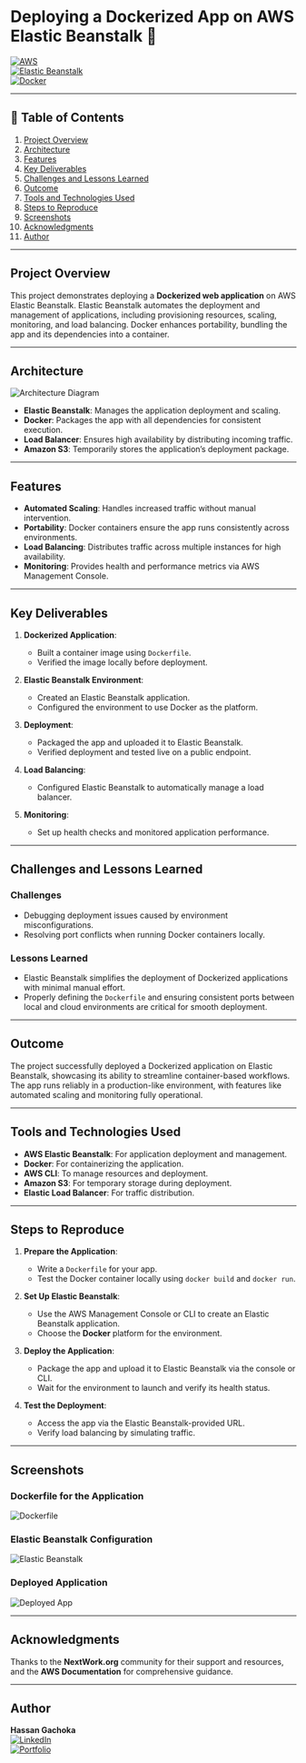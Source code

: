 # Deploying a Dockerized App on AWS Elastic Beanstalk 🚀

[![AWS](https://img.shields.io/badge/AWS-100000?style=flat&logo=amazon&logoColor=FFFFFF&labelColor=5C5C5C&color=FF7300)](https://aws.amazon.com/)  
[![Elastic Beanstalk](https://img.shields.io/badge/Elastic_Beanstalk-100000?style=flat&logo=amazonec2&logoColor=white&labelColor=494949&color=569A31)](https://aws.amazon.com/elasticbeanstalk/)  
[![Docker](https://img.shields.io/badge/Docker-100000?style=flat&logo=docker&logoColor=white&labelColor=494949&color=2496ED)](https://www.docker.com/)  

---

## 📜 Table of Contents

1. [Project Overview](#project-overview)  
2. [Architecture](#architecture)  
3. [Features](#features)  
4. [Key Deliverables](#key-deliverables)  
5. [Challenges and Lessons Learned](#challenges-and-lessons-learned)  
6. [Outcome](#outcome)  
7. [Tools and Technologies Used](#tools-and-technologies-used)  
8. [Steps to Reproduce](#steps-to-reproduce)  
9. [Screenshots](#screenshots)  
10. [Acknowledgments](#acknowledgments)  
11. [Author](#author)  

---

## Project Overview

This project demonstrates deploying a **Dockerized web application** on AWS Elastic Beanstalk. Elastic Beanstalk automates the deployment and management of applications, including provisioning resources, scaling, monitoring, and load balancing. Docker enhances portability, bundling the app and its dependencies into a container.

---

## Architecture

![Architecture Diagram](./Images/architecture.png)

- **Elastic Beanstalk**: Manages the application deployment and scaling.  
- **Docker**: Packages the app with all dependencies for consistent execution.  
- **Load Balancer**: Ensures high availability by distributing incoming traffic.  
- **Amazon S3**: Temporarily stores the application’s deployment package.  

---

## Features

- **Automated Scaling**: Handles increased traffic without manual intervention.  
- **Portability**: Docker containers ensure the app runs consistently across environments.  
- **Load Balancing**: Distributes traffic across multiple instances for high availability.  
- **Monitoring**: Provides health and performance metrics via AWS Management Console.

---

## Key Deliverables

1. **Dockerized Application**:
   - Built a container image using `Dockerfile`.  
   - Verified the image locally before deployment.  

2. **Elastic Beanstalk Environment**:
   - Created an Elastic Beanstalk application.  
   - Configured the environment to use Docker as the platform.  

3. **Deployment**:
   - Packaged the app and uploaded it to Elastic Beanstalk.  
   - Verified deployment and tested live on a public endpoint.  

4. **Load Balancing**:
   - Configured Elastic Beanstalk to automatically manage a load balancer.  

5. **Monitoring**:
   - Set up health checks and monitored application performance.

---

## Challenges and Lessons Learned

### Challenges
- Debugging deployment issues caused by environment misconfigurations.  
- Resolving port conflicts when running Docker containers locally.  

### Lessons Learned
- Elastic Beanstalk simplifies the deployment of Dockerized applications with minimal manual effort.  
- Properly defining the `Dockerfile` and ensuring consistent ports between local and cloud environments are critical for smooth deployment.

---

## Outcome

The project successfully deployed a Dockerized application on Elastic Beanstalk, showcasing its ability to streamline container-based workflows. The app runs reliably in a production-like environment, with features like automated scaling and monitoring fully operational.

---

## Tools and Technologies Used

- **AWS Elastic Beanstalk**: For application deployment and management.  
- **Docker**: For containerizing the application.  
- **AWS CLI**: To manage resources and deployment.  
- **Amazon S3**: For temporary storage during deployment.  
- **Elastic Load Balancer**: For traffic distribution.  

---

## Steps to Reproduce

1. **Prepare the Application**:
   - Write a `Dockerfile` for your app.  
   - Test the Docker container locally using `docker build` and `docker run`.  

2. **Set Up Elastic Beanstalk**:
   - Use the AWS Management Console or CLI to create an Elastic Beanstalk application.  
   - Choose the **Docker** platform for the environment.  

3. **Deploy the Application**:
   - Package the app and upload it to Elastic Beanstalk via the console or CLI.  
   - Wait for the environment to launch and verify its health status.  

4. **Test the Deployment**:
   - Access the app via the Elastic Beanstalk-provided URL.  
   - Verify load balancing by simulating traffic.

---

## Screenshots

### Dockerfile for the Application  
![Dockerfile](./Images/dockerfile.png)  

### Elastic Beanstalk Configuration  
![Elastic Beanstalk](./Images/elastic-beanstalk.png)  

### Deployed Application  
![Deployed App](./Images/deployed-app.png)  

---

## Acknowledgments

Thanks to the **NextWork.org** community for their support and resources, and the **AWS Documentation** for comprehensive guidance.

---

## Author

**Hassan Gachoka**  
[![LinkedIn](https://img.shields.io/badge/LinkedIn-Connect-blue?style=flat&logo=linkedin)](https://linkedin.com/in/gachokahassan)  
[![Portfolio](https://img.shields.io/badge/Portfolio-Explore-brightgreen)](https://learn.nextwork.org/overwhelmed_cyan_adorable_thunder/portfolio)  
